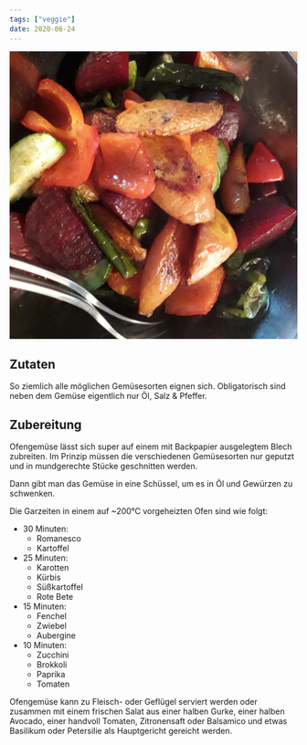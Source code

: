 ```yaml
---
tags: ["veggie"]
date: 2020-06-24
---
```


![](/img/Ofengemuese-1.jpg)

## Zutaten
So ziemlich alle möglichen Gemüsesorten eignen sich. Obligatorisch sind neben dem Gemüse eigentlich nur Öl, Salz & Pfeffer.

## Zubereitung
Ofengemüse lässt sich super auf einem mit Backpapier ausgelegtem Blech zubreiten. Im Prinzip müssen die verschiedenen Gemüsesorten nur geputzt und in mundgerechte Stücke geschnitten werden.

Dann gibt man das Gemüse in eine Schüssel, um es in Öl und Gewürzen zu schwenken.

Die Garzeiten in einem auf ~200℃ vorgeheizten Ofen sind wie folgt:

- 30 Minuten:
    - Romanesco
    - Kartoffel
- 25 Minuten:
    - Karotten
    - Kürbis
    - Süßkartoffel
    - Rote Bete
- 15 Minuten:
    - Fenchel
    - Zwiebel
    - Aubergine
- 10 Minuten:
    - Zucchini
    - Brokkoli
    - Paprika
    - Tomaten

Ofengemüse kann zu Fleisch- oder Geflügel serviert werden oder zusammen mit einem frischen Salat aus einer halben Gurke, einer halben Avocado, einer handvoll Tomaten, Zitronensaft oder Balsamico und etwas Basilikum oder Petersilie als Hauptgericht gereicht werden.

